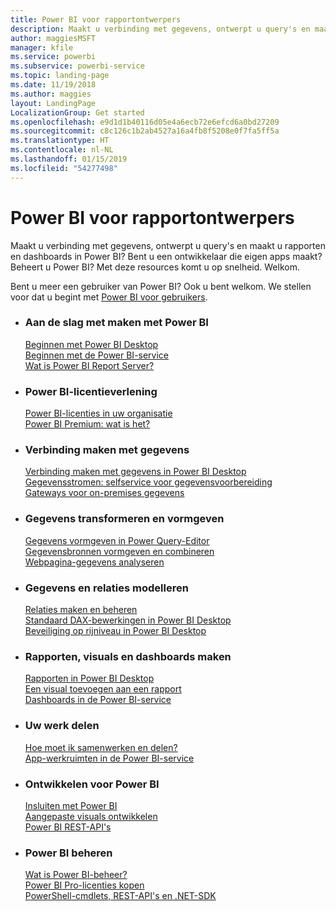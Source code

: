 ```yaml
---
title: Power BI voor rapportontwerpers
description: Maakt u verbinding met gegevens, ontwerpt u query's en maakt u rapporten en dashboards in Power BI? Bent u een ontwikkelaar die eigen apps maakt of een Power BI-beheerder?
author: maggiesMSFT
manager: kfile
ms.service: powerbi
ms.subservice: powerbi-service
ms.topic: landing-page
ms.date: 11/19/2018
ms.author: maggies
layout: LandingPage
LocalizationGroup: Get started
ms.openlocfilehash: e9d1d1b40116d05e4a6ecb72e6efcd6a0bd27209
ms.sourcegitcommit: c8c126c1b2ab4527a16a4fb8f5208e0f7fa5ff5a
ms.translationtype: HT
ms.contentlocale: nl-NL
ms.lasthandoff: 01/15/2019
ms.locfileid: "54277498"
---
```

# <a name="power-bi-for-report-designers"></a>Power BI voor rapportontwerpers

Maakt u verbinding met gegevens, ontwerpt u query's en maakt u rapporten en dashboards in Power BI? Bent u een ontwikkelaar die eigen apps maakt? Beheert u Power BI? Met deze resources komt u op snelheid. Welkom.

Bent u meer een gebruiker van Power BI? Ook u bent welkom. We stellen voor dat u begint met [Power BI voor gebruikers](consumer/power-bi-consumer-landing.md).

<ul class="panelContent cardsF"> 
              <li> 
                             <div class="cardSize"> 
                                           <div class="cardPadding"> 
                                                          <div class="card"> 
                                                                        <div class="cardText"> 
                                                                                      <h3>Aan de slag met maken met Power BI</h3> 
                                                                                      <p></p>
                                                                                            <a href="desktop-what-is-desktop.md">Beginnen met Power BI Desktop</a><br/> 
                                                                                            <a href="power-bi-overview.md">Beginnen met de Power BI-service</a><br/> 
                                                                                            <a href="report-server/get-started.md">Wat is Power BI Report Server?</a>
                                                                        </div> 
                                                          </div> 
                                           </div> 
                             </div> 
              </li>
              <li> 
                             <div class="cardSize"> 
                                           <div class="cardPadding"> 
                                                          <div class="card"> 
                                                                        <div class="cardText"> 
                                                                                      <h3>Power BI-licentieverlening</h3> 
                                                                                      <p></p>
                                                                                            <a href="service-admin-licensing-organization.md">Power BI-licenties in uw organisatie</a><br/> 
                                                                                            <a href="service-premium.md">Power BI Premium: wat is het?</a> 
                                                                        </div> 
                                                          </div> 
                                           </div> 
                             </div> 
              </li>
              <li> 
                             <div class="cardSize"> 
                                           <div class="cardPadding"> 
                                                          <div class="card"> 
                                                                        <div class="cardText"> 
                                                                                      <h3>Verbinding maken met gegevens</h3> 
                                                                                      <p></p>
                                                                                            <a href="desktop-quickstart-connect-to-data.md">Verbinding maken met gegevens in Power BI Desktop </a><br/> 
                                                                                            <a href="service-dataflows-overview.md">Gegevensstromen: selfservice voor gegevensvoorbereiding</a><br/> 
                                                                                            <a href="service-gateway-install.md">Gateways voor on-premises gegevens</a>
                                                                        </div> 
                                                          </div> 
                                           </div> 
                             </div> 
              </li>
              <li> 
                             <div class="cardSize"> 
                                           <div class="cardPadding"> 
                                                          <div class="card"> 
                                                                        <div class="cardText"> 
                                                                                      <h3>Gegevens transformeren en vormgeven</h3> 
                                                                                      <p></p>
                                                                                            <a href="desktop-common-query-tasks.md">Gegevens vormgeven in Power Query-Editor</a><br/> 
                                                                                            <a href="desktop-shape-and-combine-data.md">Gegevensbronnen vormgeven en combineren</a><br/> 
                                                                                            <a href="desktop-tutorial-importing-and-analyzing-data-from-a-web-page.md">Webpagina-gegevens analyseren</a>
                                                                        </div> 
                                                          </div> 
                                           </div> 
                             </div> 
              </li>
              <li> 
                             <div class="cardSize"> 
                                           <div class="cardPadding"> 
                                                          <div class="card"> 
                                                                       <div class="cardText"> 
                                                                                      <h3>Gegevens en relaties modelleren</h3> 
                                                                                      <p></p>
                                                                                            <a href="desktop-create-and-manage-relationships.md">Relaties maken en beheren</a><br/>
                                                                                            <a href="desktop-quickstart-learn-dax-basics.md">Standaard DAX-bewerkingen in Power BI Desktop</a><br/> 
                                                                                            <a href="service-admin-rls.md">Beveiliging op rijniveau in Power BI Desktop</a> 
                                                                        </div> 
                                                          </div> 
                                           </div> 
                             </div> 
              </li>
              <li> 
                             <div class="cardSize"> 
                                           <div class="cardPadding"> 
                                                          <div class="card"> 
                                                                        <div class="cardText"> 
                                                                                      <h3>Rapporten, visuals en dashboards maken</h3> 
                                                                                      <p></p>
                                                                                            <a href="desktop-report-view.md">Rapporten in Power BI Desktop</a><br/> 
                                                                                            <a href="power-bi-report-add-visualizations-i.md">Een visual toevoegen aan een rapport</a><br/> 
                                                                                            <a href="service-dashboard-create.md">Dashboards in de Power BI-service</a>
                                                                        </div> 
                                                          </div> 
                                           </div> 
                             </div> 
              </li>
              <li> 
                             <div class="cardSize"> 
                                           <div class="cardPadding"> 
                                                          <div class="card"> 
                                                                        <div class="cardText"> 
                                                                                      <h3>Uw werk delen</h3> 
                                                                                      <p></p>
                                                                                            <a href="service-how-to-collaborate-distribute-dashboards-reports.md">Hoe moet ik samenwerken en delen?</a><br/>
                                                                                            <a href="service-create-workspaces.md">App-werkruimten in de Power BI-service</a> 
                                                                        </div> 
                                                          </div> 
                                           </div> 
                             </div> 
              </li>
              <li> 
                             <div class="cardSize"> 
                                           <div class="cardPadding"> 
                                                          <div class="card"> 
                                                                        <div class="cardText"> 
                                                                                      <h3>Ontwikkelen voor Power BI</h3> 
                                                                                      <p></p>
                                                                                            <a href="developer/embedding.md">Insluiten met Power BI</a><br/> 
                                                                                            <a href="developer/custom-visual-develop-tutorial.md">Aangepaste visuals ontwikkelen</a><br/> 
                                                                                            <a href="https://docs.microsoft.com/rest/api/power-bi">Power BI REST-API's</a>
                                                                        </div> 
                                                          </div> 
                                           </div> 
                             </div> 
              </li>
              <li> 
                             <div class="cardSize"> 
                                           <div class="cardPadding"> 
                                                          <div class="card"> 
                                                                        <div class="cardText"> 
                                                                                      <h3>Power BI beheren</h3> 
                                                                                      <p></p>
                                                                                            <a href="service-admin-administering-power-bi-in-your-organization.md">Wat is Power BI-beheer?</a><br/> 
                                                                                            <a href="service-admin-purchasing-power-bi-pro.md">Power BI Pro-licenties kopen</a><br/>
                                                                                            <a href="service-admin-reference.md">PowerShell-cmdlets, REST-API's en .NET-SDK</a>
                                                                        </div> 
                                                          </div> 
                                           </div> 
                             </div> 
              </li>
</ul>



